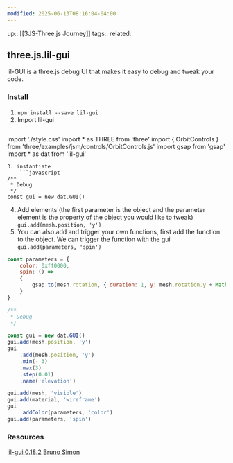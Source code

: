 ```yaml
---
modified: 2025-06-13T08:16:04-04:00
---
```

up::  [[3JS-Three.js Journey]]
tags:: 
related: 

## three.js.lil-gui

lil-GUI is a three.js debug UI that makes it easy to debug and tweak your code.

### Install
1. `npm install --save lil-gui`
2. Import lil-gui
	```javascript
import './style.css'
import * as THREE from 'three'
import { OrbitControls } from 'three/examples/jsm/controls/OrbitControls.js'
import gsap from 'gsap'
import * as dat from 'lil-gui'
```
3. instantiate
	```javascript
/**
 * Debug
 */
const gui = new dat.GUI()
```
4. Add elements (the first parameter is the object and the parameter element is the property of the object you would like to tweak)
		`gui.add(mesh.position, 'y')`
5. You can also add and trigger your own functions, first add the function to the object. We can trigger the function with the gui  `gui.add(parameters, 'spin')`
```javascript
const parameters = {
    color: 0xff0000,
    spin: () =>
    {
        gsap.to(mesh.rotation, { duration: 1, y: mesh.rotation.y + Math.PI * 2 })
    }
}

/**
 * Debug
 */

const gui = new dat.GUI()
gui.add(mesh.position, 'y')
gui
    .add(mesh.position, 'y')
    .min(- 3)
    .max(3)
    .step(0.01)
    .name('elevation')

gui.add(mesh, 'visible')
gui.add(material, 'wireframe')
gui
    .addColor(parameters, 'color')
gui.add(parameters, 'spin')

```
### 
### Resources
[lil-gui 0.18.2](https://lil-gui.georgealways.com/)
[Bruno Simon](https://bruno-simon.com/#debug)